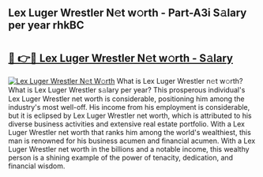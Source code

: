 ## Lex Luger Wrestler N𝚎t w𝚘rth - Part-A3i S𝚊lary per year rhkBC

# <h2><a href="http://gc4eg0p.nevu.top/?p=Lex+Luger+Wrestler">🔗 👉🔴 Lex Luger Wrestler N𝚎t w𝚘rth - S𝚊lary</a></h2>

[![Lex Luger Wrestler N𝚎t W𝚘rth](https://i.imgur.com/Oavwk0R.jpeg)](http://gc4eg0p.nevu.top/?p=Lex+Luger+Wrestler)
What is Lex Luger Wrestler n𝚎t w𝚘rth? What is Lex Luger Wrestler s𝚊lary per year?
This prosperous individual's Lex Luger Wrestler net worth is considerable, positioning him among the industry's most well-off. His income from his employment is considerable, but it is eclipsed by Lex Luger Wrestler net worth, which is attributed to his diverse business activities and extensive real estate portfolio. With a Lex Luger Wrestler net worth that ranks him among the world's wealthiest, this man is renowned for his business acumen and financial acumen. With a Lex Luger Wrestler net worth in the billions and a notable income, this wealthy person is a shining example of the power of tenacity, dedication, and financial wisdom.
